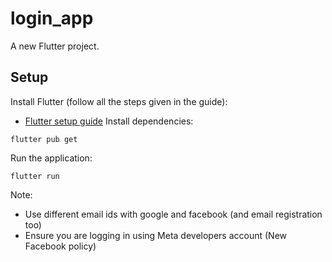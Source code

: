 # login_app

A new Flutter project.

## Setup
Install Flutter (follow all the steps given in the guide):
- [Flutter setup guide](https://docs.flutter.dev/get-started/install)
Install dependencies:
```
flutter pub get
```
Run the application:
```
flutter run
```

Note:
- Use different email ids with google and facebook (and email registration too)
- Ensure you are logging in using Meta developers account (New Facebook policy)

